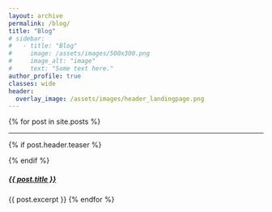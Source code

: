 ```yaml
---
layout: archive
permalink: /blog/
title: "Blog"
# sidebar:
#   - title: "Blog"
#     image: /assets/images/500x300.png
#     image_alt: "image"
#     text: "Some text here."
author_profile: true
classes: wide
header:
  overlay_image: /assets/images/header_landingpage.png
---
```


{% for post in site.posts %}
___
{% if post.header.teaser %}
  <div class="thumbnail-container align-left">
    <img src="{{ post.header.teaser | relative_url }}" alt="">
  </div>
{% endif %}
<!-- {% if include.type == "list" and teaser %}
  <div class="thumbnail-container">
    <img src="{{ teaser | relative_url }}" alt="">
  </div>
{% endif %} -->
<h5><a href="{{ post.url }}">{{ post.title }}</a></h5>
{{ post.excerpt }}
{% endfor %}



<!-- # List of all posts -->
<!-- <ul>
  {% for post in site.posts %}
    <li>
      <a href="{{ post.url }}">{{ post.title }}</a>
      {{ post.excerpt }}
    </li>
  {% endfor %}
</ul> -->

<!-- # List of posts with a specific TAG -->
<!-- {% for tag in site.tags %}
  <h3>{{ tag[0] }}</h3>
  <ul>
    {% for post in tag[1] %}
      <li><a href="{{ post.url }}">{{ post.title }}</a></li>
      {{ post.excerpt }}
    {% endfor %}
  </ul>
{% endfor %} -->

<!-- # List of posts with a specific CATEGORY -->
<!-- {% for category in site.categories %}
  <h3>{{ tag[0] }}</h3>
  <ul>
    {% for post in tag[1] %}
      <li><a href="{{ post.url }}">{{ post.title }}</a></li>
      {{ post.excerpt }}
    {% endfor %}
  </ul>
{% endfor %} -->


<!-- More info: https://jekyllrb.com/docs/posts/ -->

